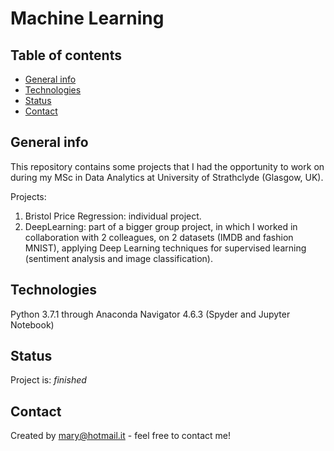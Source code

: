 # Machine Learning

## Table of contents
* [General info](#general-info)
* [Technologies](#technologies)
* [Status](#status)
* [Contact](#contact)

## General info
This repository contains some projects that I had the opportunity to work on during my MSc in Data Analytics at University of Strathclyde (Glasgow, UK).

Projects:
1. Bristol Price Regression: individual project.
2. DeepLearning: part of a bigger group project, in which I worked in collaboration with 2 colleagues, on 2 datasets (IMDB and fashion MNIST), applying Deep Learning techniques for supervised learning (sentiment analysis and image classification). 

## Technologies
Python 3.7.1 through Anaconda Navigator 4.6.3 (Spyder and Jupyter Notebook)

## Status
Project is: _finished_

## Contact
Created by mary@hotmail.it - feel free to contact me!
